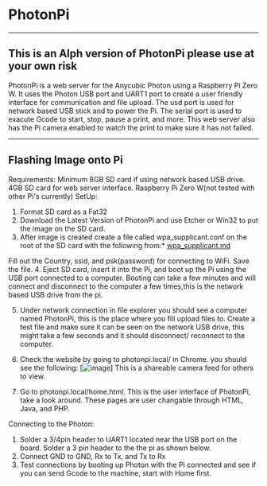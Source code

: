 # PhotonPi
-------------------
This is an Alph version of PhotonPi please use at your own risk
-------------------
PhotonPi is a web server for the Anycubic Photon using a Raspberry Pi Zero W. It uses the Photon USB port and UART1 port to create a user friendly interface for communication and file upload. The usd port is used for network based USB stick and to power the Pi. The serial port is used to exacute Gcode to start, stop, pause a print, and more. This web server also has the Pi camera enabled to watch the print to make sure it has not failed. 
__________________________
Flashing Image onto Pi
----------------------------
Requirements: Minimum 8GB SD card if using network based USB drive. 4GB SD card for web server interface. Raspberry Pi Zero W(not tested with other Pi's currently) 
SetUp:
1. Format SD card as a Fat32
2. Download the Latest Version of PhotonPi and use Etcher or Win32 to put the image on the SD card.
3. After image is created create a file called wpa_supplicant.conf on the root of the SD card with the following from:* [wpa_supplicant.md](wpa_supplicant.md)
 
 Fill out the Country, ssid, and psk(password) for connecting to WiFi. Save the file.
4. Eject SD card, insert it into the Pi, and boot up the Pi using the USB port connected to a computer. Booting can take a few minutes and will connect and disconnect to the computer a few times,this is the network based USB drive from the pi.

5. Under network connection in file explorer you should see a computer named PhotonPi, this is the place where you fill upload files to. Create a test file and make sure it can be seen on the network USB drive, this might take a few seconds and it should disconnect/ reconnect to the computer.

6. Check the website by going to photonpi.local/ in Chrome. you should see the following:
[![image](https://user-images.githubusercontent.com/11083514/43782437-4634c3ea-9a57-11e8-8dab-698e92a305be.png)]
This is a shareable camera feed for others to view.

7. Go to photonpi.local/home.html. This is the user interface of PhotonPi, take a look around. These pages are user changable through HTML, Java, and PHP.

Connecting to the Photon:
1. Solder a 3/4pin header to UART1 located near the USB port on the board. Solder a 3 pin header to the the pi as shown below. 
2. Connect GND to GND, Rx to Tx, and Tx to Rx
3. Test connections by booting up Photon with the Pi connected and see if you can send Gcode to the machine, start with Home first.

